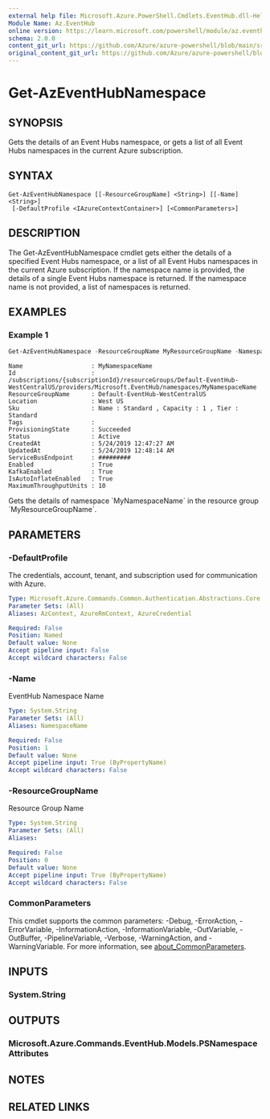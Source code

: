 ```yaml
---
external help file: Microsoft.Azure.PowerShell.Cmdlets.EventHub.dll-Help.xml
Module Name: Az.EventHub
online version: https://learn.microsoft.com/powershell/module/az.eventhub/get-azeventhubnamespace
schema: 2.0.0
content_git_url: https://github.com/Azure/azure-powershell/blob/main/src/EventHub/EventHub/help/Get-AzEventHubNamespace.md
original_content_git_url: https://github.com/Azure/azure-powershell/blob/main/src/EventHub/EventHub/help/Get-AzEventHubNamespace.md
---
```


# Get-AzEventHubNamespace

## SYNOPSIS
Gets the details of an Event Hubs namespace, or gets a list of all Event Hubs namespaces in the current Azure subscription.

## SYNTAX

```
Get-AzEventHubNamespace [[-ResourceGroupName] <String>] [[-Name] <String>]
 [-DefaultProfile <IAzureContextContainer>] [<CommonParameters>]
```

## DESCRIPTION
The Get-AzEventHubNamespace cmdlet gets either the details of a specified Event Hubs namespace, or a list of all Event Hubs namespaces in the current Azure subscription.
If the namespace name is provided, the details of a single Event Hubs namespace is returned.
If the namespace name is not provided, a list of namespaces is returned.

## EXAMPLES

### Example 1
```powershell
Get-AzEventHubNamespace -ResourceGroupName MyResourceGroupName -NamespaceName MyNamespaceName
```

```output
Name                   : MyNamespaceName
Id                     : /subscriptions/{subscriptionId}/resourceGroups/Default-EventHub-WestCentralUS/providers/Microsoft.EventHub/namespaces/MyNamespaceName
ResourceGroupName      : Default-EventHub-WestCentralUS
Location               : West US
Sku                    : Name : Standard , Capacity : 1 , Tier : Standard
Tags                   :
ProvisioningState      : Succeeded
Status                 : Active
CreatedAt              : 5/24/2019 12:47:27 AM
UpdatedAt              : 5/24/2019 12:48:14 AM
ServiceBusEndpoint     : #########
Enabled                : True
KafkaEnabled           : True
IsAutoInflateEnabled   : True
MaximumThroughputUnits : 10
```

Gets the details of namespace \`MyNamespaceName\` in the resource group \`MyResourceGroupName\`.

## PARAMETERS

### -DefaultProfile
The credentials, account, tenant, and subscription used for communication with Azure.

```yaml
Type: Microsoft.Azure.Commands.Common.Authentication.Abstractions.Core.IAzureContextContainer
Parameter Sets: (All)
Aliases: AzContext, AzureRmContext, AzureCredential

Required: False
Position: Named
Default value: None
Accept pipeline input: False
Accept wildcard characters: False
```

### -Name
EventHub Namespace Name

```yaml
Type: System.String
Parameter Sets: (All)
Aliases: NamespaceName

Required: False
Position: 1
Default value: None
Accept pipeline input: True (ByPropertyName)
Accept wildcard characters: False
```

### -ResourceGroupName
Resource Group Name

```yaml
Type: System.String
Parameter Sets: (All)
Aliases:

Required: False
Position: 0
Default value: None
Accept pipeline input: True (ByPropertyName)
Accept wildcard characters: False
```

### CommonParameters
This cmdlet supports the common parameters: -Debug, -ErrorAction, -ErrorVariable, -InformationAction, -InformationVariable, -OutVariable, -OutBuffer, -PipelineVariable, -Verbose, -WarningAction, and -WarningVariable. For more information, see [about_CommonParameters](http://go.microsoft.com/fwlink/?LinkID=113216).

## INPUTS

### System.String

## OUTPUTS

### Microsoft.Azure.Commands.EventHub.Models.PSNamespaceAttributes

## NOTES

## RELATED LINKS
